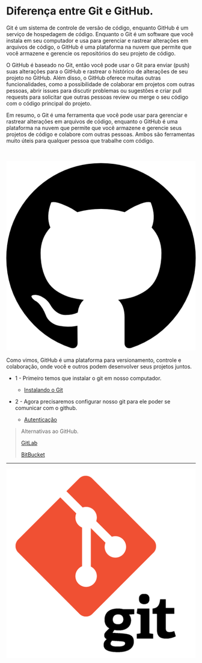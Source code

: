 # Diferença entre Git e GitHub.

Git é um sistema de controle de versão de código, enquanto GitHub é um serviço de hospedagem de código. Enquanto o Git é um software que você instala em seu computador e usa para gerenciar e rastrear alterações em arquivos de código, o GitHub é uma plataforma na nuvem que permite que você armazene e gerencie os repositórios do seu projeto de código.

O GitHub é baseado no Git, então você pode usar o Git para enviar (push) suas alterações para o GitHub e rastrear o histórico de alterações de seu projeto no GitHub. Além disso, o GitHub oferece muitas outras funcionalidades, como a possibilidade de colaborar em projetos com outras pessoas, abrir issues para discutir problemas ou sugestões e criar pull requests para solicitar que outras pessoas review ou merge o seu código com o código principal do projeto.

Em resumo, o Git é uma ferramenta que você pode usar para gerenciar e rastrear alterações em arquivos de código, enquanto o GitHub é uma plataforma na nuvem que permite que você armazene e gerencie seus projetos de código e colabore com outras pessoas. Ambos são ferramentas muito úteis para qualquer pessoa que trabalhe com código.

<br>



<p align="center">
    <img src="./images/github.png">
</p>

Como vimos, GitHub é uma plataforma para versionamento, controle e colaboração, onde você e outros podem desenvolver seus projetos juntos.

- 1 - Primeiro temos que instalar o git em nosso computador.

    - [Instalando o Git](./git_install.md)

- 2 - Agora precisaremos configurar nosso git para ele poder se comunicar com o github.

    - [Autenticação](./git_auth.md)

> Alternativas ao GitHub.
>
> [GitLab](https://about.gitlab.com/)
>
> [BitBucket](https://bitbucket.org/)

---

<p align="center">
    <img src="./images/git_logo.png">
</p>

